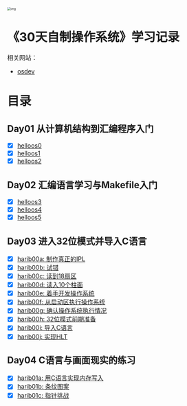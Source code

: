 <img src="https://img3.doubanio.com/view/subject/l/public/s11138117.jpg" alt="img" style="zoom:50%;" />

# 《30天自制操作系统》学习记录
相关网站：
- [osdev](https://wiki.osdev.org/Expanded_Main_Page)

# 目录
## Day01 从计算机结构到汇编程序入门
- [x] [helloos0](day01/helloos0)
- [x] [helloos1](day01/helloos1)
- [x] [helloos2](day01/helloos2)

## Day02 汇编语言学习与Makefile入门
- [x] [helloos3](day02/helloos3)
- [x] [helloos4](day02/helloos4)
- [x] [helloos5](day02/helloos5)

## Day03 进入32位模式并导入C语言
- [x] [harib00a: 制作真正的IPL](day03/harib00a)
- [x] [harib00b: 试错](day03/harib00b)
- [x] [harib00c: 读到18扇区](day03/harib00c)
- [x] [harib00d: 读入10个柱面](day03/harib00d)
- [x] [harib00e: 着手开发操作系统](day03/harib00e)
- [x] [harib00f: 从启动区执行操作系统](day03/harib00f)
- [x] [harib00g: 确认操作系统执行情况](day03/harib00g)
- [x] [harib00h: 32位模式前期准备](day03/harib00h)
- [x] [harib00i: 导入C语言](day03/harib00i)
- [x] [harib00j: 实现HLT](day03/harib00j)

## Day04 C语言与画面现实的练习
- [x] [harib01a: 用C语言实现内存写入](day04/harib01a)
- [x] [harib01b: 条纹图案](day04/harib01b)
- [x] [harib01c: 指针挑战](day04/harib01c)
